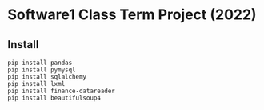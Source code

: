# Software1 Class Term Project (2022)

## Install
    pip install pandas
    pip install pymysql
    pip install sqlalchemy
    pip install lxml
    pip install finance-datareader
    pip install beautifulsoup4